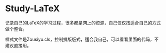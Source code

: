 # Study-LaTeX
记录自己的LaTeX的学习过程，很多都是网上的资源，自己仅仅按适合自己的方式做个整合。

样式文件是Zousiyu.cls，控制排版版式，适合我自己，可以看看里面的代码，不建议直接用。
